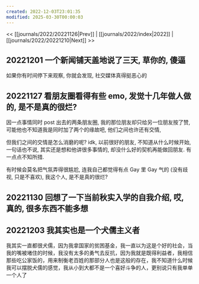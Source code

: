 ```yaml
---
created: 2022-12-03T23:01:35
modified: 2025-03-30T00:00:03
---
```


<< [[journals/2022/20221126|Prev]] | [[journals/2022/index|2022]] | [[journals/2022/20221210|Next]] >>

## 20221201 一个新闻铺天盖地说了三天, 草你的, 傻逼

如果你有时间停下来观察, 你就会发现, 社交媒体真得挺恶心的

## 20221127 看朋友圈看得有些 emo, 发觉十几年做人做的, 是不是真的很烂?

因一点事情同时 post 出去的两条朋友圈, 我的那位朋友却只给另一位朋友按了赞, 可能他也不知道我是同时加了两个的缘故吧, 他们之间也许还有交情,

但我们之间的交情是怎么消磨的呢? idk, 以前很好的朋友, 不知道从什么时候开始, 一句话也不说, 其实还是想和他讲很多事情的, 却没什么好的契机再能做回朋友. 有一点点不知所措.

有时候会莫名把气氛弄得很尴尬, 连我自己都觉得有点 Gay 里 Gay 气的 (没有歧视, 只是不喜欢), 我这个人, 是不是真的很烂?

## 20221130 回想了一下当前秋实入学的自我介绍, 哎, 真的, 很多东西不能多想

## 20221203 我其实也是一个犬儒主义者

我其实一直都很犬儒，因为我拿国家的贫困基金，我一直以为这是个好的社会，当我的嘴被堵住的时候，我没有太多的勇气去反抗，因为我就是既得利益者，我相信那些吃公家饭的，用来制衡老百姓的那部分人也是这般的存在，我不知道什么时候我可以摆脱犬儒的感觉，我从小到大都不是一个喜好斗争的人，更别说只有我单单一个人了
